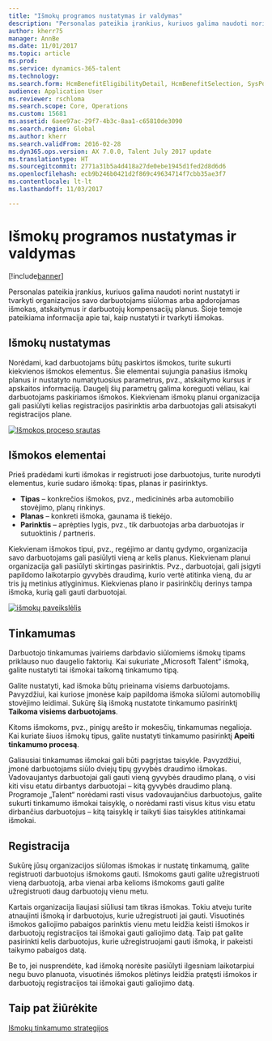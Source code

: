 ```yaml
---
title: "Išmokų programos nustatymas ir valdymas"
description: "Personalas pateikia įrankius, kuriuos galima naudoti norint nustatyti ir tvarkyti organizacijos savo darbuotojams siūlomas arba apdorojamas išmokas, atskaitymus ir darbuotojų kompensacijų planus. Šiame straipsnyje pateikiama informacija apie tai, kaip nustatyti ir tvarkyti išmokas."
author: kherr75
manager: AnnBe
ms.date: 11/01/2017
ms.topic: article
ms.prod: 
ms.service: dynamics-365-talent
ms.technology: 
ms.search.form: HcmBenefitEligibilityDetail, HcmBenefitSelection, SysPolicyListPage, SysPolicySourceDocumentRuleType
audience: Application User
ms.reviewer: rschloma
ms.search.scope: Core, Operations
ms.custom: 15681
ms.assetid: 6aee97ac-29f7-4b3c-8aa1-c65810de3090
ms.search.region: Global
ms.author: kherr
ms.search.validFrom: 2016-02-28
ms.dyn365.ops.version: AX 7.0.0, Talent July 2017 update
ms.translationtype: HT
ms.sourcegitcommit: 2771a31b5a4d418a27de0ebe1945d1fed2d8d6d6
ms.openlocfilehash: ecb9b246b0421d2f869c49634714f7cbb35ae3f7
ms.contentlocale: lt-lt
ms.lasthandoff: 11/03/2017

---
```


# <a name="define-and-manage-a-benefits-program"></a>Išmokų programos nustatymas ir valdymas

[!include[banner](includes/banner.md)]


Personalas pateikia įrankius, kuriuos galima naudoti norint nustatyti ir tvarkyti organizacijos savo darbuotojams siūlomas arba apdorojamas išmokas, atskaitymus ir darbuotojų kompensacijų planus. Šioje temoje pateikiama informacija apie tai, kaip nustatyti ir tvarkyti išmokas.

<a name="benefit-setup"></a>Išmokų nustatymas
-------------

Norėdami, kad darbuotojams būtų paskirtos išmokos, turite sukurti kiekvienos išmokos elementus. Šie elementai sujungia panašius išmokų planus ir nustatyto numatytuosius parametrus, pvz., atskaitymo kursus ir apskaitos informaciją. Daugelį šių parametrų galima koreguoti vėliau, kai darbuotojams paskiriamos išmokos. Kiekvienam išmokų planui organizacija gali pasiūlyti kelias registracijos pasirinktis arba darbuotojas gali atsisakyti registracijos plane. 

[![Išmokos proceso srautas](./media/benefit-process-flow1.png)](./media/benefit-process-flow1.png)

## <a name="benefit-elements"></a>Išmokos elementai
Prieš pradėdami kurti išmokas ir registruoti jose darbuotojus, turite nurodyti elementus, kurie sudaro išmoką: tipas, planas ir pasirinktys.

-   **Tipas** – konkrečios išmokos, pvz., medicininės arba automobilio stovėjimo, planų rinkinys.
-   **Planas** – konkreti išmoka, gaunama iš tiekėjo.
-   **Parinktis** – aprėpties lygis, pvz., tik darbuotojas arba darbuotojas ir sutuoktinis / partneris.

Kiekvienam išmokos tipui, pvz., regėjimo ar dantų gydymo, organizacija savo darbuotojams gali pasiūlyti vieną ar kelis planus. Kiekvienam planui organizacija gali pasiūlyti skirtingas pasirinktis. Pvz., darbuotojai, gali įsigyti papildomo laikotarpio gyvybės draudimą, kurio vertė atitinka vieną, du ar tris jų metinius atlyginimus. Kiekvienas plano ir pasirinkčių derinys tampa išmoka, kurią gali gauti darbuotojai. 

[![išmokų paveikslėlis](./media/benefit-pic.png)](./media/benefit-pic.png)

## <a name="eligibility"></a>Tinkamumas
Darbuotojo tinkamumas įvairiems darbdavio siūlomiems išmokų tipams priklauso nuo daugelio faktorių. Kai sukuriate „Microsoft Talent“ išmoką, galite nustatyti tai išmokai taikomą tinkamumo tipą. 

Galite nustatyti, kad išmoka būtų prieinama visiems darbuotojams. Pavyzdžiui, kai kuriose įmonėse kaip papildoma išmoka siūlomi automobilių stovėjimo leidimai. Sukūrę šią išmoką nustatote tinkamumo pasirinktį **Taikoma visiems darbuotojams**. 

Kitoms išmokoms, pvz., pinigų arešto ir mokesčių, tinkamumas negalioja. Kai kuriate šiuos išmokų tipus, galite nustatyti tinkamumo pasirinktį **Apeiti tinkamumo procesą**. 

Galiausiai tinkamumas išmokai gali būti pagrįstas taisykle. Pavyzdžiui, įmonė darbuotojams siūlo dviejų tipų gyvybės draudimo išmokas. Vadovaujantys darbuotojai gali gauti vieną gyvybės draudimo planą, o visi kiti visu etatu dirbantys darbuotojai – kitą gyvybės draudimo planą. Programoje „Talent“ norėdami rasti visus vadovaujančius darbuotojus, galite sukurti tinkamumo išmokai taisyklę, o norėdami rasti visus kitus visu etatu dirbančius darbuotojus – kitą taisyklę ir taikyti šias taisykles atitinkamai išmokai.

## <a name="enrollment"></a>Registracija
Sukūrę jūsų organizacijos siūlomas išmokas ir nustatę tinkamumą, galite registruoti darbuotojus išmokoms gauti. Išmokoms gauti galite užregistruoti vieną darbuotoją, arba vienai arba kelioms išmokoms gauti galite užregistruoti daug darbuotojų vienu metu. 

Kartais organizacija liaujasi siūliusi tam tikras išmokas. Tokiu atveju turite atnaujinti išmoką ir darbuotojus, kurie užregistruoti jai gauti. Visuotinės išmokos galiojimo pabaigos parinktis vienu metu leidžia keisti išmokos ir darbuotojų registracijos tai išmokai gauti galiojimo datą. Taip pat galite pasirinkti kelis darbuotojus, kurie užregistruojami gauti išmoką, ir pakeisti taikymo pabaigos datą. 

Be to, jei nusprendėte, kad išmoką norėsite pasiūlyti ilgesniam laikotarpiui negu buvo planuota, visuotinės išmokos plėtinys leidžia pratęsti išmokos ir darbuotojų registracijos tai išmokai gauti galiojimo datą.

<a name="see-also"></a>Taip pat žiūrėkite
--------

[Išmokų tinkamumo strategijos](benefit-eligibility-policies.md)




